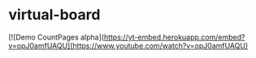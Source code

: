 # virtual-board

[![Demo CountPages alpha](https://yt-embed.herokuapp.com/embed?v=opJ0amfUAQU](https://www.youtube.com/watch?v=opJ0amfUAQU)
